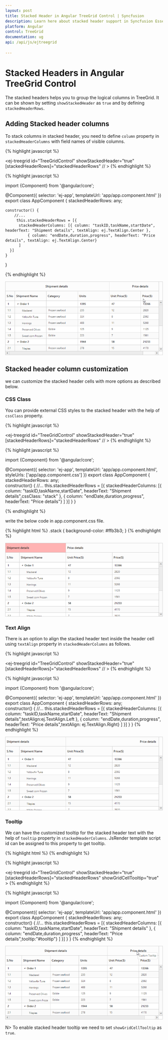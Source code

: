 ```yaml
---
layout: post
title: Stacked Header in Angular TreeGrid Control | Syncfusion
description: Learn here about stacked header support in Syncfusion Essential Angular TreeGrid Control, its elements, and more.
platform: Angular
control: TreeGrid
documentation: ug
api: /api/js/ejtreegrid

---
```

# Stacked Headers in Angular TreeGrid Control

The stacked headers helps you to group the logical columns in TreeGrid. It can be shown by setting `showStackedHeader` as `true` and by defining `stackedHeaderRows`.

## Adding Stacked header columns

To stack columns in stacked header, you need to define `column` property in `stackedHeaderColumns` with field names of visible columns.

{% highlight javascript %}

<ej-treegrid id="TreeGridControl" showStackedHeader="true" [stackedHeaderRows]="stackedHeaderRows"
     // >
    <e-treegrid-columns>
        <e-treegrid-column field="taskID" headerText="Task ID"></e-treegrid-column>
        <e-treegrid-column field="taskName" headerText="TaskName"></e-treegrid-column>
        <e-treegrid-column field="startDate" headerText="Start Date"></e-treegrid-column>
        <e-treegrid-column field="endDate" headerText="End Date"></e-treegrid-column>
        <e-treegrid-column field="duration" headerText="Duration"></e-treegrid-column>
        <e-treegrid-column field="progress" headerText="Progress"></e-treegrid-column>
    </e-treegrid-columns> 
</ej-treegrid>
{% endhighlight %}

{% highlight javascript %}

import {Component} from '@angular/core';

@Component({
    selector: 'ej-app',
    templateUrl: 'app/app.component.html'
})
export class AppComponent {
    stackedHeaderRows: any;
  
    constructor() {
        //...
         this.stackedHeaderRows = [{
          stackedHeaderColumns: [{ column: "taskID,taskName,startDate", headerText: "Shipment details", textAlign: ej.TextAlign.Center },
              { column: "endDate,duration,progress", headerText: "Price details", textAlign: ej.TextAlign.Center}
          ]
      }]
    }
}

{% endhighlight %}

![Adding Stacked header columns in Angular TreeGrid](Stacked-header_images/Stacked-Header-img1.png)

## Stacked header column customization

we can customize the stacked header cells with more options as described below.

### CSS Class

You can provide external CSS styles to the stacked header with the help of `cssClass` property.

{% highlight javascript %}

<ej-treegrid id="TreeGridControl" showStackedHeader="true" [stackedHeaderRows]="stackedHeaderRows"
     // >
</ej-treegrid>
{% endhighlight %}

{% highlight javascript %}

import {Component} from '@angular/core';

@Component({
    selector: 'ej-app',
    templateUrl: 'app/app.component.html',
	styleUrls: ['app/app.component.css']
})
export class AppComponent {
    stackedHeaderRows: any;  
    constructor() {
        //...
         this.stackedHeaderRows = [{
          stackedHeaderColumns: [{ column: "taskID,taskName,startDate", headerText: "Shipment details",cssClass: "stack" },
              { column: "endDate,duration,progress", headerText: "Price details"}
          ]
      }]
    }
}

{% endhighlight %}

write the below code in app.component.css file.

{% highlight html %}
.stack {
            background-color: #ffb3b3; 
        }
{% endhighlight %}

![Customize stacked header cells in Angular TreeGrid](Stacked-header_images/Stacked-Header-img2.png)

### Text Align

There is an option to align the stacked header text inside the header cell using `textAlign` property in `stackedHeaderColumns` as follows.

{% highlight javascript %}

<ej-treegrid id="TreeGridControl" showStackedHeader="true" [stackedHeaderRows]="stackedHeaderRows"
     // >
</ej-treegrid>
{% endhighlight %}

{% highlight javascript %}

import {Component} from '@angular/core';

@Component({
    selector: 'ej-app',
    templateUrl: 'app/app.component.html'
})
export class AppComponent {
    stackedHeaderRows: any;  
    constructor() {
        //...
         this.stackedHeaderRows = [{
          stackedHeaderColumns: [{ column: "taskID,taskName,startDate", headerText: "Shipment details",textAlign:ej.TextAlign.Left  },
              { column: "endDate,duration,progress", headerText: "Price details",textAlign: ej.TextAlign.Right}
          ]
      }]
    }
}
{% endhighlight %}

![Text Align in Angular TreeGrid](Stacked-header_images/Stacked-Header-img4.png)

### Tooltip

We can have the customized tooltip for the stacked header text with the help of `tooltip` property in `stackedHeaderColumns`. JsRender template script id can be assigned to this property to get tooltip.

{% highlight html %}
    <script id="tooltip" type="text/x-jsrender">
      <div>Custom Tooltip</div>
    </script>
{% endhighlight %}

{% highlight javascript %}

<ej-treegrid id="TreeGridControl" showStackedHeader="true" [stackedHeaderRows]="stackedHeaderRows"
     showGridCellTooltip="true" >
</ej-treegrid>
{% endhighlight %}

{% highlight javascript %}

import {Component} from '@angular/core';

@Component({
    selector: 'ej-app',
    templateUrl: 'app/app.component.html'
})
export class AppComponent {
    stackedHeaderRows: any;  
    constructor() {
        //...
         this.stackedHeaderRows = [{
          stackedHeaderColumns: [{ column: "taskID,taskName,startDate", headerText: "Shipment details" },
              { column: "endDate,duration,progress", headerText: "Price details",tooltip:"#tooltip"}
          ]
      }]
    }
}
{% endhighlight %}

![Tooltip in Angular TreeGrid](Stacked-header_images/Stacked-Header-img3.png)

N>
To enable stacked header tooltip we need to set `showGridCellTooltip` as `true`.

